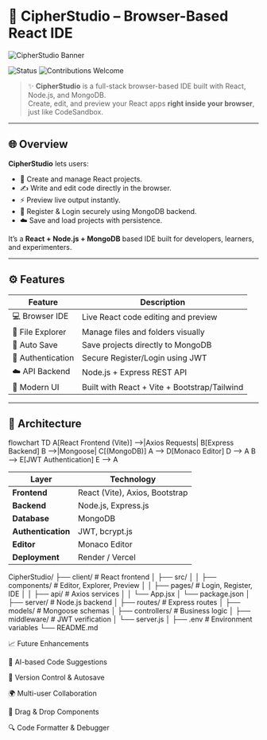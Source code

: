 

# 🚀 CipherStudio – Browser-Based React IDE

![CipherStudio Banner](https://img.shields.io/badge/CipherStudio-React%20Browser%20IDE-blueviolet?style=for-the-badge&logo=react)

![Status](https://img.shields.io/badge/Status-Active-success?style=for-the-badge)
![Contributions Welcome](https://img.shields.io/badge/Contributions-Welcome-orange?style=for-the-badge)

> ✨ **CipherStudio** is a full-stack browser-based IDE built with React, Node.js, and MongoDB.  
> Create, edit, and preview your React apps **right inside your browser**, just like CodeSandbox.

---

## 🌐 Overview

**CipherStudio** lets users:
- 🧱 Create and manage React projects.
- ✍️ Write and edit code directly in the browser.
- ⚡ Preview live output instantly.
- 🔐 Register & Login securely using MongoDB backend.
- ☁️ Save and load projects with persistence.

It’s a **React + Node.js + MongoDB** based IDE built for developers, learners, and experimenters.

---

## ⚙️ Features

| Feature | Description |
|----------|--------------|
| 💻 Browser IDE | Live React code editing and preview |
| 🧭 File Explorer | Manage files and folders visually |
| 🧠 Auto Save | Save projects directly to MongoDB |
| 🔐 Authentication | Secure Register/Login using JWT |
| ☁️ API Backend | Node.js + Express REST API |
| 🧩 Modern UI | Built with React + Vite + Bootstrap/Tailwind |

---

## 🧠 Architecture


flowchart TD
A[React Frontend (Vite)] -->|Axios Requests| B[Express Backend]
B -->|Mongoose| C[(MongoDB)]
A --> D[Monaco Editor]
D --> A
B --> E[JWT Authentication]
E --> A


| Layer              | Technology                     |
| ------------------ | ------------------------------ |
| **Frontend**       | React (Vite), Axios, Bootstrap |
| **Backend**        | Node.js, Express.js            |
| **Database**       | MongoDB                        |
| **Authentication** | JWT, bcrypt.js                 |
| **Editor**         | Monaco Editor                  |
| **Deployment**     | Render / Vercel                |



CipherStudio/
├── client/                 # React frontend
│   ├── src/
│   │   ├── components/     # Editor, Explorer, Preview
│   │   ├── pages/          # Login, Register, IDE
│   │   ├── api/            # Axios services
│   │   └── App.jsx
│   └── package.json
│
├── server/                 # Node.js backend
│   ├── routes/             # Express routes
│   ├── models/             # Mongoose schemas
│   ├── controllers/        # Business logic
│   ├── middleware/         # JWT verification
│   └── server.js
│
├── .env                    # Environment variables
└── README.md



📈 Future Enhancements

🧠 AI-based Code Suggestions

💾 Version Control & Autosave

🌍 Multi-user Collaboration

🧩 Drag & Drop Components

🔍 Code Formatter & Debugger

